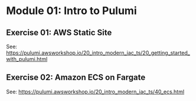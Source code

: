 # Module 01: Intro to Pulumi

## Exercise 01: AWS Static Site

See: <https://pulumi.awsworkshop.io/20_intro_modern_iac_ts/20_getting_started_with_pulumi.html>

## Exercise 02: Amazon ECS on Fargate

See: <https://pulumi.awsworkshop.io/20_intro_modern_iac_ts/40_ecs.html>
